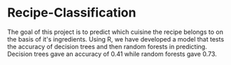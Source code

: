 # Recipe-Classification

The goal of this project is to predict which cuisine the recipe belongs to on the basis of it's ingredients.
Using R, we have developed a model that tests the accuracy of decision trees and then random forests in predicting.
Decision trees gave an accuracy of 0.41 while random forests gave 0.73.
